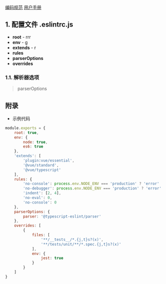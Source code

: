 [编码规范](http://www.mamicode.com/info-detail-2074085.html)
[用户手册](http://eslint.cn/docs/user-guide/configuring)

## 1. 配置文件 .eslintrc.js

- **root** - rrr
- **env** - g
- **extends** - r
- **rules**
- **parserOptions**
- **overrides**

### 1.1. 解析器选项

> parserOptions

## 附录

- 示例代码

```javascript
module.exports = {
    root: true,
    env: {
        node: true,
        es6: true
    },
    'extends': [
        'plugin:vue/essential',
        '@vue/standard',
        '@vue/typescript'
    ],
    rules: {
        'no-console': process.env.NODE_ENV === 'production' ? 'error' : 'off',
        'no-debugger': process.env.NODE_ENV === 'production' ? 'error' : 'off',
        'indent': [2, 4],
        'no-eval': 0,
        'no-console': 0
    },
    parserOptions: {
        parser: '@typescript-eslint/parser'
    },
    overrides: [
        {
            files: [
                '**/__tests__/*.{j,t}s?(x)',
                '**/tests/unit/**/*.spec.{j,t}s?(x)'
            ],
            env: {
                jest: true
            }
        }
    ]
}
```




